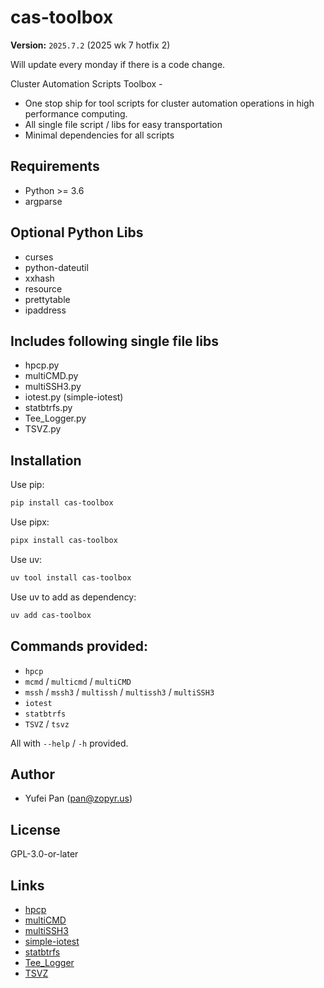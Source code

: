 # cas-toolbox

**Version:** `2025.7.2` (2025 wk 7 hotfix 2) 

Will update every monday if there is a code change.

Cluster Automation Scripts Toolbox - 
- One stop ship for tool scripts for cluster automation operations in high performance computing.
- All single file script / libs for easy transportation
- Minimal dependencies for all scripts

## Requirements
- Python >= 3.6  
- argparse

## Optional Python Libs
- curses
- python-dateutil
- xxhash
- resource
- prettytable
- ipaddress

## Includes following single file libs
- hpcp.py
- multiCMD.py 
- multiSSH3.py
- iotest.py (simple-iotest) 
- statbtrfs.py
- Tee_Logger.py
- TSVZ.py

## Installation
Use pip:
```bash
pip install cas-toolbox
```
Use pipx:
```bash
pipx install cas-toolbox
```
Use uv:
```bash
uv tool install cas-toolbox
```
Use uv to add as dependency:
```bash
uv add cas-toolbox
```

## Commands provided:
- `hpcp`  
- `mcmd` / `multicmd` / `multiCMD`  
- `mssh` / `mssh3` / `multissh` / `multissh3` / `multiSSH3`  
- `iotest`  
- `statbtrfs`  
- `TSVZ` / `tsvz`  

All with `--help` / `-h` provided.

## Author
- Yufei Pan (pan@zopyr.us)

## License
GPL-3.0-or-later

## Links
- [hpcp](https://github.com/yufei-pan/hpcp)
- [multiCMD](https://github.com/yufei-pan/multiCMD)
- [multiSSH3](https://github.com/yufei-pan/multiSSH3)
- [simple-iotest](https://github.com/yufei-pan/simple-iotest)
- [statbtrfs](https://github.com/yufei-pan/statbtrfs)
- [Tee_Logger](https://github.com/yufei-pan/Tee_Logger)
- [TSVZ](https://github.com/yufei-pan/TSVZ)